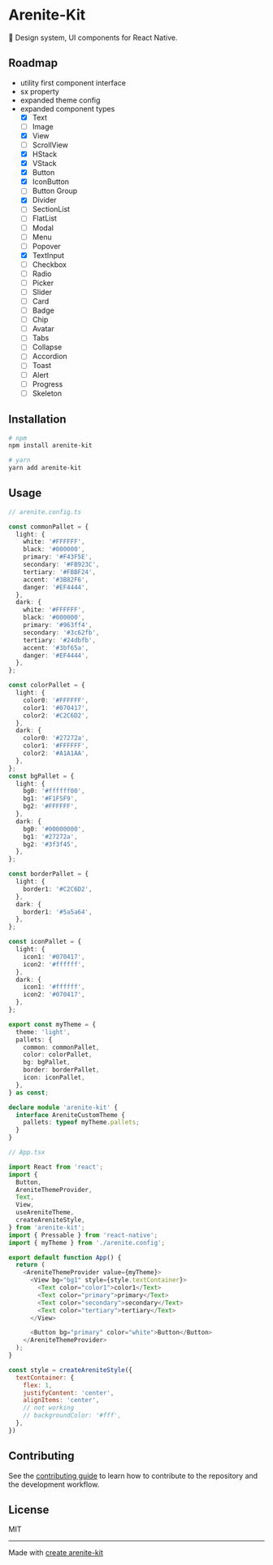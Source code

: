 # Arenite-Kit

💎 Design system, UI components for React Native.

## Roadmap

- utility first component interface
- sx property
- expanded theme config
- expanded component types
  - [x] Text
  - [ ] Image
  - [x] View
  - [ ] ScrollView
  - [x] HStack
  - [x] VStack
  - [x] Button
  - [x] IconButton
  - [ ] Button Group
  - [x] Divider
  - [ ] SectionList
  - [ ] FlatList
  - [ ] Modal
  - [ ] Menu
  - [ ] Popover
  - [x] TextInput
  - [ ] Checkbox
  - [ ] Radio
  - [ ] Picker
  - [ ] Slider
  - [ ] Card
  - [ ] Badge
  - [ ] Chip
  - [ ] Avatar
  - [ ] Tabs
  - [ ] Collapse
  - [ ] Accordion
  - [ ] Toast
  - [ ] Alert
  - [ ] Progress
  - [ ] Skeleton

## Installation

```sh
# npm
npm install arenite-kit

# yarn
yarn add arenite-kit
```

## Usage

```ts
// arenite.config.ts

const commonPallet = {
  light: {
    white: '#FFFFFF',
    black: '#000000',
    primary: '#F43F5E',
    secondary: '#FB923C',
    tertiary: '#FBBF24',
    accent: '#3B82F6',
    danger: '#EF4444',
  },
  dark: {
    white: '#FFFFFF',
    black: '#000000',
    primary: '#963ff4',
    secondary: '#3c62fb',
    tertiary: '#24dbfb',
    accent: '#3bf65a',
    danger: '#EF4444',
  },
};

const colorPallet = {
  light: {
    color0: '#FFFFFF',
    color1: '#070417',
    color2: '#C2C6D2',
  },
  dark: {
    color0: '#27272a',
    color1: '#FFFFFF',
    color2: '#A1A1AA',
  },
};
const bgPallet = {
  light: {
    bg0: '#ffffff00',
    bg1: '#F1F5F9',
    bg2: '#FFFFFF',
  },
  dark: {
    bg0: '#00000000',
    bg1: '#27272a',
    bg2: '#3f3f45',
  },
};

const borderPallet = {
  light: {
    border1: '#C2C6D2',
  },
  dark: {
    border1: '#5a5a64',
  },
};

const iconPallet = {
  light: {
    icon1: '#070417',
    icon2: '#ffffff',
  },
  dark: {
    icon1: '#ffffff',
    icon2: '#070417',
  },
};

export const myTheme = {
  theme: 'light',
  pallets: {
    common: commonPallet,
    color: colorPallet,
    bg: bgPallet,
    border: borderPallet,
    icon: iconPallet,
  },
} as const;

declare module 'arenite-kit' {
  interface AreniteCustomTheme {
    pallets: typeof myTheme.pallets;
  }
}
```

```js
// App.tsx

import React from 'react';
import {
  Button,
  AreniteThemeProvider,
  Text,
  View,
  useAreniteTheme,
  createAreniteStyle,
} from 'arenite-kit';
import { Pressable } from 'react-native';
import { myTheme } from './arenite.config';

export default function App() {
  return (
    <AreniteThemeProvider value={myTheme}>
      <View bg="bg1" style={style.textContainer}>
        <Text color="color1">color1</Text>
        <Text color="primary">primary</Text>
        <Text color="secondary">secondary</Text>
        <Text color="tertiary">tertiary</Text>
      </View>

      <Button bg="primary" color="white">Button</Button>
    </AreniteThemeProvider>
  );
}

const style = createAreniteStyle({
  textContainer: {
    flex: 1,
    justifyContent: 'center',
    alignItems: 'center',
    // not working
    // backgroundColor: '#fff',
  },
})
```

## Contributing

See the [contributing guide](CONTRIBUTING.md) to learn how to contribute to the repository and the development workflow.

## License

MIT

---

Made with [create arenite-kit](https://github.com/callstack/react-native-builder-bob)
